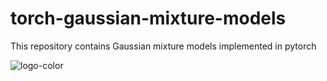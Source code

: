 # torch-gaussian-mixture-models
This repository contains Gaussian mixture models implemented in pytorch

![logo-color](https://github.com/user-attachments/assets/dcf918f8-57f8-419e-9397-3ebdc361db9a)
